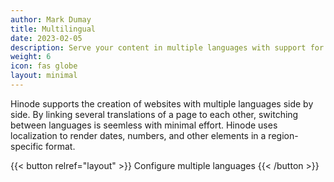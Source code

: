 ```yaml
---
author: Mark Dumay
title: Multilingual
date: 2023-02-05
description: Serve your content in multiple languages with support for localization.
weight: 6
icon: fas globe
layout: minimal
---
```


Hinode supports the creation of websites with multiple languages side by side. By linking several translations of a page to each other, switching between languages is seemless with minimal effort. Hinode uses localization to render dates, numbers, and other elements in a region-specific format.

{{< button relref="layout" >}}
    Configure multiple languages
{{< /button >}}
